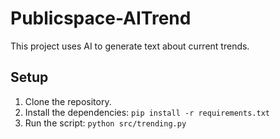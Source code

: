 # Publicspace-AITrend

This project uses AI to generate text about current trends.

## Setup

1. Clone the repository.
2. Install the dependencies: `pip install -r requirements.txt`
3. Run the script: `python src/trending.py`
